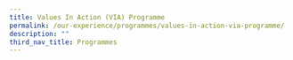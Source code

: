 ```yaml
---
title: Values In Action (VIA) Programme
permalink: /our-experience/programmes/values-in-action-via-programme/
description: ""
third_nav_title: Programmes
---
```

